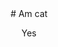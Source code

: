 <head>
	<title>Cat webpage</title>
	<link rel="preconnect" href="https://fonts.googleapis.com">
	<link rel="preconnect" href="https://fonts.gstatic.com" crossorigin>
	<link href="https://fonts.googleapis.com/css2?family=Atkinson+Hyperlegible&display=swap" rel="stylesheet">
	<link href="./style.css" rel="stylesheet" />
</head>
<center>
# Am cat

Yes
</center>